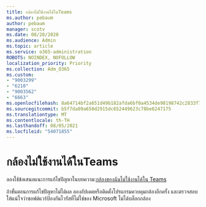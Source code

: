 ```yaml
---
title: กล้องไม่ใช้งานได้ในTeams
ms.author: pebaum
author: pebaum
manager: scotv
ms.date: 08/20/2020
ms.audience: Admin
ms.topic: article
ms.service: o365-administration
ROBOTS: NOINDEX, NOFOLLOW
localization_priority: Priority
ms.collection: Adm_O365
ms.custom:
- "9003299"
- "6210"
- "9003562"
- "6663"
ms.openlocfilehash: 8a64714bf2a651d49b182afda6bf0a4534de98198742c2833f7ba9deb93e1c38
ms.sourcegitcommit: b5f7da89a650d2915dc652449623c78be6247175
ms.translationtype: MT
ms.contentlocale: th-TH
ms.lasthandoff: 08/05/2021
ms.locfileid: "54071855"
---
```

# <a name="camera-isnt-working-in-teams"></a>กล้องไม่ใช้งานได้ในTeams

ลองใช้ข้อเสนอแนะการแก้ไขปัญหาในบทความ:[กล้องของฉันไม่ใช้งานได้ใน Teams](https://support.microsoft.com/office/my-camera-isn-t-working-in-teams-9581983b-c6f9-40e3-b0d8-122857972ade)

ถ้าขั้นตอนการแก้ไขปัญหาไม่ได้ผล ลองอัปเดตหรือติดตั้งโปรแกรมควบคุมกล้องอีกครั้ง และตรวจสอบให้แน่ใจว่าซอฟต์แวร์ป้องกันไวรัสที่ไม่ใช่ของ Microsoft ไม่ได้บล็อกกล้อง
